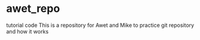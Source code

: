 # awet_repo
tutorial code
This is a repository for Awet and Mike to practice git repository and how it works
